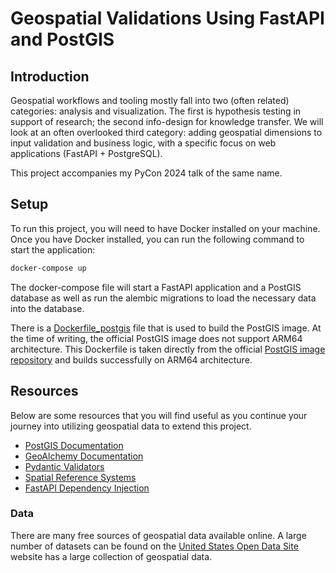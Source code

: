 # Geospatial Validations Using FastAPI and PostGIS

## Introduction

Geospatial workflows and tooling mostly fall into two (often related) categories: analysis and visualization. The first
is hypothesis testing in support of research; the second info-design for knowledge transfer.
We will look at an often overlooked third category: adding geospatial dimensions to input validation and business logic,
with a specific focus on web applications (FastAPI + PostgreSQL).

This project accompanies my PyCon 2024 talk of the same name.

## Setup

To run this project, you will need to have Docker installed on your machine.
Once you have Docker installed, you can run the following command to start the
application:

```bash
docker-compose up
```

The docker-compose file will start a FastAPI application and a PostGIS database as well as run
the alembic migrations to load the necessary data into the database.

There is a [Dockerfile_postgis](Dockerfile_postgis) file that is used to build the PostGIS image. At the time
of writing, the official PostGIS image does not support ARM64 architecture. This Dockerfile is taken directly from
the official [PostGIS image repository](https://github.com/postgis/docker-postgis) and builds successfully on ARM64
architecture.

## Resources

Below are some resources that you will find useful as you continue your journey into utilizing geospatial data to extend
this project.

- [PostGIS Documentation](https://postgis.net)
- [GeoAlchemy Documentation](https://geoalchemy-2.readthedocs.io/en/latest/)
- [Pydantic Validators](https://docs.pydantic.dev/latest/concepts/validators/)
- [Spatial Reference Systems](https://en.wikipedia.org/wiki/Spatial_reference_system)
- [FastAPI Dependency Injection](https://fastapi.tiangolo.com/tutorial/dependencies/dependencies-in-path-operation-decorators/)

### Data

There are many free sources of geospatial data available online.
A large number of datasets can be found on
the [United States Open Data Site](https://catalog.data.gov/dataset/?metadata_type=geospatial) website has a large
collection of geospatial data.
